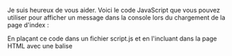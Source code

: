Je suis heureux de vous aider. Voici le code JavaScript que vous pouvez utiliser pour afficher un message dans la console lors du chargement de la page d'index :

<script type="text/javascript">
// Attendre que la page soit complètement chargée avant d'exécuter le code
window.onload = function() {
// Afficher un message dans la console
console.log("La page a été chargée avec succès.");
}
</script>

En plaçant ce code dans un fichier script.js et en l'incluant dans la page HTML avec une balise <script> appropriée, le message sera affiché dans la console du navigateur une fois que la page sera entièrement chargée.